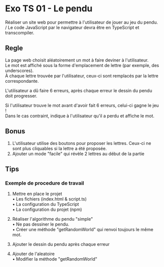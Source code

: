 # Exo TS 01 - Le pendu
Réaliser un site web pour permettre à l'utilisateur de jouer au jeu du pendu. /
Le code JavaScript  par le navigateur devra être  en TypeScript et transcompiler.

## Regle
La page web choisit aléatoirement un mot à faire deviner à l'utilisateur. \
Le mot est affiché sous la forme d'emplacement de lettre (par exemple, des underscores). \
À chaque lettre trouvée par l'utilisateur, ceux-ci sont remplacés par la lettre correspondante.

L'utilisateur a dû faire 6 erreurs, après chaque erreur le dessin du pendu doit progresser. 

Si l'utilisateur trouve le mot avant d'avoir fait 6 erreurs, celui-ci gagne le jeu ! \
Dans le cas contraint, indique à l'utilisateur qu'il a perdu et affiche le mot.

## Bonus
1) L'utilisateur utilise des boutons pour proposer les lettres. Ceux-ci ne sont plus cliquables si la lettre a été proposée.
2) Ajouter un mode "facile" qui révèle 2 lettres au début de la partie


## Tips
### Exemple de procedure de travail

1) Mettre en place le projet \
• Les fichiers (index.html & script.ts) \
• La configuration du TypeScript \
• La configuration du projet (npm)

2) Réaliser l'algorithme du pendu "simple" \
• Ne pas dessiner le pendu. \
• Créer une méthode "getRandomWorld" qui renvoi toujours le même mot.

3) Ajouter le dessin du pendu après chaque erreur

4) Ajouter de l'aleatoire \
• Modifier la méthode "getRandomWorld"
